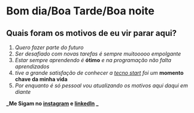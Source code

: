 # Bom dia/Boa Tarde/Boa noite

## Quais foram os motivos de eu vir parar aqui?

1. *Quero fazer parte do futuro*
2. *Ser desafiado com novas tarefas é sempre muitooooo empolgante*
3. *Estar sempre aprendendo é* **ótimo** *e na programação não falta aprendizados*
4. *tive a grande satisfação de conhecer a [tecno start][1] foi um* **momento chave da minha vida**
5. *Por enquanto é só pessoal vou atualizando os motivos aqui daqui em diante*

  **_Me Sigam no [instagram][2] e [linkedIn][3]  _**
  

[1]: https://tecnostart.com.br/
[2]: https://www.instagram.com/duh_rojas/
[3]: https://www.linkedin.com/in/eduardo-domingues-vieira-rojas-b89756216/
